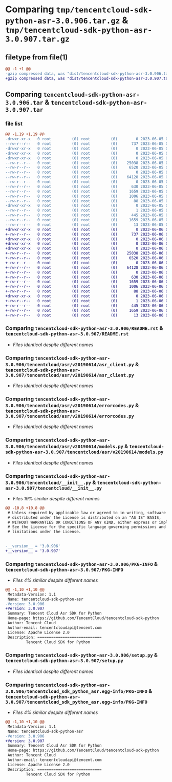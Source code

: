 # Comparing `tmp/tencentcloud-sdk-python-asr-3.0.906.tar.gz` & `tmp/tencentcloud-sdk-python-asr-3.0.907.tar.gz`

## filetype from file(1)

```diff
@@ -1 +1 @@
-gzip compressed data, was "dist/tencentcloud-sdk-python-asr-3.0.906.tar", last modified: Mon Jun  5 00:26:30 2023, max compression
+gzip compressed data, was "dist/tencentcloud-sdk-python-asr-3.0.907.tar", last modified: Tue Jun  6 02:18:38 2023, max compression
```

## Comparing `tencentcloud-sdk-python-asr-3.0.906.tar` & `tencentcloud-sdk-python-asr-3.0.907.tar`

### file list

```diff
@@ -1,19 +1,19 @@
-drwxr-xr-x   0 root         (0) root         (0)        0 2023-06-05 00:26:30.000000 tencentcloud-sdk-python-asr-3.0.906/
--rw-r--r--   0 root         (0) root         (0)      737 2023-06-05 00:26:29.000000 tencentcloud-sdk-python-asr-3.0.906/README.rst
-drwxr-xr-x   0 root         (0) root         (0)        0 2023-06-05 00:26:30.000000 tencentcloud-sdk-python-asr-3.0.906/tencentcloud/
-drwxr-xr-x   0 root         (0) root         (0)        0 2023-06-05 00:26:30.000000 tencentcloud-sdk-python-asr-3.0.906/tencentcloud/asr/
-drwxr-xr-x   0 root         (0) root         (0)        0 2023-06-05 00:26:30.000000 tencentcloud-sdk-python-asr-3.0.906/tencentcloud/asr/v20190614/
--rw-r--r--   0 root         (0) root         (0)    25038 2023-06-05 00:26:29.000000 tencentcloud-sdk-python-asr-3.0.906/tencentcloud/asr/v20190614/asr_client.py
--rw-r--r--   0 root         (0) root         (0)     6520 2023-06-05 00:26:29.000000 tencentcloud-sdk-python-asr-3.0.906/tencentcloud/asr/v20190614/errorcodes.py
--rw-r--r--   0 root         (0) root         (0)        0 2023-06-05 00:26:29.000000 tencentcloud-sdk-python-asr-3.0.906/tencentcloud/asr/v20190614/__init__.py
--rw-r--r--   0 root         (0) root         (0)    64128 2023-06-05 00:26:29.000000 tencentcloud-sdk-python-asr-3.0.906/tencentcloud/asr/v20190614/models.py
--rw-r--r--   0 root         (0) root         (0)        0 2023-06-05 00:26:29.000000 tencentcloud-sdk-python-asr-3.0.906/tencentcloud/asr/__init__.py
--rw-r--r--   0 root         (0) root         (0)      630 2023-06-05 00:26:29.000000 tencentcloud-sdk-python-asr-3.0.906/tencentcloud/__init__.py
--rw-r--r--   0 root         (0) root         (0)     1659 2023-06-05 00:26:30.000000 tencentcloud-sdk-python-asr-3.0.906/PKG-INFO
--rw-r--r--   0 root         (0) root         (0)     1006 2023-06-05 00:26:29.000000 tencentcloud-sdk-python-asr-3.0.906/setup.py
--rw-r--r--   0 root         (0) root         (0)       88 2023-06-05 00:26:30.000000 tencentcloud-sdk-python-asr-3.0.906/setup.cfg
-drwxr-xr-x   0 root         (0) root         (0)        0 2023-06-05 00:26:30.000000 tencentcloud-sdk-python-asr-3.0.906/tencentcloud_sdk_python_asr.egg-info/
--rw-r--r--   0 root         (0) root         (0)        1 2023-06-05 00:26:30.000000 tencentcloud-sdk-python-asr-3.0.906/tencentcloud_sdk_python_asr.egg-info/dependency_links.txt
--rw-r--r--   0 root         (0) root         (0)      445 2023-06-05 00:26:30.000000 tencentcloud-sdk-python-asr-3.0.906/tencentcloud_sdk_python_asr.egg-info/SOURCES.txt
--rw-r--r--   0 root         (0) root         (0)     1659 2023-06-05 00:26:30.000000 tencentcloud-sdk-python-asr-3.0.906/tencentcloud_sdk_python_asr.egg-info/PKG-INFO
--rw-r--r--   0 root         (0) root         (0)       13 2023-06-05 00:26:30.000000 tencentcloud-sdk-python-asr-3.0.906/tencentcloud_sdk_python_asr.egg-info/top_level.txt
+drwxr-xr-x   0 root         (0) root         (0)        0 2023-06-06 02:18:38.000000 tencentcloud-sdk-python-asr-3.0.907/
+-rw-r--r--   0 root         (0) root         (0)      737 2023-06-06 02:18:38.000000 tencentcloud-sdk-python-asr-3.0.907/README.rst
+drwxr-xr-x   0 root         (0) root         (0)        0 2023-06-06 02:18:38.000000 tencentcloud-sdk-python-asr-3.0.907/tencentcloud/
+drwxr-xr-x   0 root         (0) root         (0)        0 2023-06-06 02:18:38.000000 tencentcloud-sdk-python-asr-3.0.907/tencentcloud/asr/
+drwxr-xr-x   0 root         (0) root         (0)        0 2023-06-06 02:18:38.000000 tencentcloud-sdk-python-asr-3.0.907/tencentcloud/asr/v20190614/
+-rw-r--r--   0 root         (0) root         (0)    25038 2023-06-06 02:18:38.000000 tencentcloud-sdk-python-asr-3.0.907/tencentcloud/asr/v20190614/asr_client.py
+-rw-r--r--   0 root         (0) root         (0)     6520 2023-06-06 02:18:38.000000 tencentcloud-sdk-python-asr-3.0.907/tencentcloud/asr/v20190614/errorcodes.py
+-rw-r--r--   0 root         (0) root         (0)        0 2023-06-06 02:18:38.000000 tencentcloud-sdk-python-asr-3.0.907/tencentcloud/asr/v20190614/__init__.py
+-rw-r--r--   0 root         (0) root         (0)    64128 2023-06-06 02:18:38.000000 tencentcloud-sdk-python-asr-3.0.907/tencentcloud/asr/v20190614/models.py
+-rw-r--r--   0 root         (0) root         (0)        0 2023-06-06 02:18:38.000000 tencentcloud-sdk-python-asr-3.0.907/tencentcloud/asr/__init__.py
+-rw-r--r--   0 root         (0) root         (0)      630 2023-06-06 02:18:38.000000 tencentcloud-sdk-python-asr-3.0.907/tencentcloud/__init__.py
+-rw-r--r--   0 root         (0) root         (0)     1659 2023-06-06 02:18:38.000000 tencentcloud-sdk-python-asr-3.0.907/PKG-INFO
+-rw-r--r--   0 root         (0) root         (0)     1006 2023-06-06 02:18:38.000000 tencentcloud-sdk-python-asr-3.0.907/setup.py
+-rw-r--r--   0 root         (0) root         (0)       88 2023-06-06 02:18:38.000000 tencentcloud-sdk-python-asr-3.0.907/setup.cfg
+drwxr-xr-x   0 root         (0) root         (0)        0 2023-06-06 02:18:38.000000 tencentcloud-sdk-python-asr-3.0.907/tencentcloud_sdk_python_asr.egg-info/
+-rw-r--r--   0 root         (0) root         (0)        1 2023-06-06 02:18:38.000000 tencentcloud-sdk-python-asr-3.0.907/tencentcloud_sdk_python_asr.egg-info/dependency_links.txt
+-rw-r--r--   0 root         (0) root         (0)      445 2023-06-06 02:18:38.000000 tencentcloud-sdk-python-asr-3.0.907/tencentcloud_sdk_python_asr.egg-info/SOURCES.txt
+-rw-r--r--   0 root         (0) root         (0)     1659 2023-06-06 02:18:38.000000 tencentcloud-sdk-python-asr-3.0.907/tencentcloud_sdk_python_asr.egg-info/PKG-INFO
+-rw-r--r--   0 root         (0) root         (0)       13 2023-06-06 02:18:38.000000 tencentcloud-sdk-python-asr-3.0.907/tencentcloud_sdk_python_asr.egg-info/top_level.txt
```

### Comparing `tencentcloud-sdk-python-asr-3.0.906/README.rst` & `tencentcloud-sdk-python-asr-3.0.907/README.rst`

 * *Files identical despite different names*

### Comparing `tencentcloud-sdk-python-asr-3.0.906/tencentcloud/asr/v20190614/asr_client.py` & `tencentcloud-sdk-python-asr-3.0.907/tencentcloud/asr/v20190614/asr_client.py`

 * *Files identical despite different names*

### Comparing `tencentcloud-sdk-python-asr-3.0.906/tencentcloud/asr/v20190614/errorcodes.py` & `tencentcloud-sdk-python-asr-3.0.907/tencentcloud/asr/v20190614/errorcodes.py`

 * *Files identical despite different names*

### Comparing `tencentcloud-sdk-python-asr-3.0.906/tencentcloud/asr/v20190614/models.py` & `tencentcloud-sdk-python-asr-3.0.907/tencentcloud/asr/v20190614/models.py`

 * *Files identical despite different names*

### Comparing `tencentcloud-sdk-python-asr-3.0.906/tencentcloud/__init__.py` & `tencentcloud-sdk-python-asr-3.0.907/tencentcloud/__init__.py`

 * *Files 19% similar despite different names*

```diff
@@ -10,8 +10,8 @@
 # Unless required by applicable law or agreed to in writing, software
 # distributed under the License is distributed on an "AS IS" BASIS,
 # WITHOUT WARRANTIES OR CONDITIONS OF ANY KIND, either express or implied.
 # See the License for the specific language governing permissions and
 # limitations under the License.
 
 
-__version__ = '3.0.906'
+__version__ = '3.0.907'
```

### Comparing `tencentcloud-sdk-python-asr-3.0.906/PKG-INFO` & `tencentcloud-sdk-python-asr-3.0.907/PKG-INFO`

 * *Files 4% similar despite different names*

```diff
@@ -1,10 +1,10 @@
 Metadata-Version: 1.1
 Name: tencentcloud-sdk-python-asr
-Version: 3.0.906
+Version: 3.0.907
 Summary: Tencent Cloud Asr SDK for Python
 Home-page: https://github.com/TencentCloud/tencentcloud-sdk-python
 Author: Tencent Cloud
 Author-email: tencentcloudapi@tencent.com
 License: Apache License 2.0
 Description: ============================
         Tencent Cloud SDK for Python
```

### Comparing `tencentcloud-sdk-python-asr-3.0.906/setup.py` & `tencentcloud-sdk-python-asr-3.0.907/setup.py`

 * *Files identical despite different names*

### Comparing `tencentcloud-sdk-python-asr-3.0.906/tencentcloud_sdk_python_asr.egg-info/PKG-INFO` & `tencentcloud-sdk-python-asr-3.0.907/tencentcloud_sdk_python_asr.egg-info/PKG-INFO`

 * *Files 4% similar despite different names*

```diff
@@ -1,10 +1,10 @@
 Metadata-Version: 1.1
 Name: tencentcloud-sdk-python-asr
-Version: 3.0.906
+Version: 3.0.907
 Summary: Tencent Cloud Asr SDK for Python
 Home-page: https://github.com/TencentCloud/tencentcloud-sdk-python
 Author: Tencent Cloud
 Author-email: tencentcloudapi@tencent.com
 License: Apache License 2.0
 Description: ============================
         Tencent Cloud SDK for Python
```

